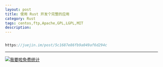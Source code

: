 ```yaml
---
layout: post
title: 使用 Rust 开发个完整的应用
category: Rust
tags: centos,ftp,Apache,GPL,LGPL,MIT
description: 
---
```



```javascript

https://juejin.im/post/5c1687e86fb9a049af6d294c
```

---


<script language="javascript" type="text/javascript" src="//js.users.51.la/19176892.js"></script>
<noscript><a href="//www.51.la/?19176892" target="_blank"><img alt="&#x6211;&#x8981;&#x5566;&#x514D;&#x8D39;&#x7EDF;&#x8BA1;" src="//img.users.51.la/19176892.asp" style="border:none" /></a></noscript>


